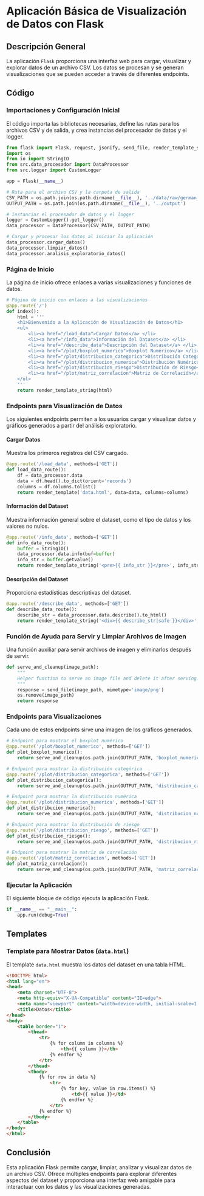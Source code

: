# Aplicación Básica de Visualización de Datos con Flask

## Descripción General
La aplicación `Flask` proporciona una interfaz web para cargar, visualizar y explorar datos de un archivo CSV. Los datos se procesan y se generan visualizaciones que se pueden acceder a través de diferentes endpoints.

## Código

### Importaciones y Configuración Inicial
El código importa las bibliotecas necesarias, define las rutas para los archivos CSV y de salida, y crea instancias del procesador de datos y el logger.

```python
from flask import Flask, request, jsonify, send_file, render_template_string, render_template
import os
from io import StringIO
from src.data_procesador import DataProcessor
from src.logger import CustomLogger

app = Flask(__name__)

# Ruta para el archivo CSV y la carpeta de salida
CSV_PATH = os.path.join(os.path.dirname(__file__), '../data/raw/german_credit_data.csv')
OUTPUT_PATH = os.path.join(os.path.dirname(__file__), '../output')

# Instanciar el procesador de datos y el logger
logger = CustomLogger().get_logger()
data_processor = DataProcessor(CSV_PATH, OUTPUT_PATH)

# Cargar y procesar los datos al iniciar la aplicación
data_processor.cargar_datos()
data_processor.limpiar_datos()
data_processor.analisis_exploratorio_datos()
```

### Página de Inicio
La página de inicio ofrece enlaces a varias visualizaciones y funciones de datos.

```python
# Página de inicio con enlaces a las visualizaciones
@app.route('/')
def index():
    html = '''
    <h1>Bienvenido a la Aplicación de Visualización de Datos</h1>
    <ul>
        <li><a href="/load_data">Cargar Datos</a> </li>
        <li><a href="/info_data">Información del Dataset</a> </li>
        <li><a href="/describe_data">Descripción del Dataset</a> </li>
        <li><a href="/plot/boxplot_numerico">Boxplot Numérico</a> </li>
        <li><a href="/plot/distribucion_categorica">Distribución Categórica</a> </li>
        <li><a href="/plot/distribucion_numerica">Distribución Numérica</a> </li>
        <li><a href="/plot/distribucion_riesgo">Distribución de Riesgo</a> </li>
        <li><a href="/plot/matriz_correlacion">Matriz de Correlación</a> </li>
    </ul>
    '''
    return render_template_string(html)
```

### Endpoints para Visualización de Datos
Los siguientes endpoints permiten a los usuarios cargar y visualizar datos y gráficos generados a partir del análisis exploratorio.

#### Cargar Datos
Muestra los primeros registros del CSV cargado.

```python
@app.route('/load_data', methods=['GET'])
def load_data_route():
    df = data_processor.data
    data = df.head().to_dict(orient='records')
    columns = df.columns.tolist()
    return render_template('data.html', data=data, columns=columns)
```

#### Información del Dataset
Muestra información general sobre el dataset, como el tipo de datos y los valores no nulos.

```python
@app.route('/info_data', methods=['GET'])
def info_data_route():
    buffer = StringIO()
    data_processor.data.info(buf=buffer)
    info_str = buffer.getvalue()
    return render_template_string('<pre>{{ info_str }}</pre>', info_str=info_str)
```

#### Descripción del Dataset
Proporciona estadísticas descriptivas del dataset.

```python
@app.route('/describe_data', methods=['GET'])
def describe_data_route():
    describe_str = data_processor.data.describe().to_html()
    return render_template_string('<div>{{ describe_str|safe }}</div>', describe_str=describe_str)
```

### Función de Ayuda para Servir y Limpiar Archivos de Imagen
Una función auxiliar para servir archivos de imagen y eliminarlos después de servir.

```python
def serve_and_cleanup(image_path):
    """
    Helper function to serve an image file and delete it after serving.
    """
    response = send_file(image_path, mimetype='image/png')
    os.remove(image_path)
    return response
```

### Endpoints para Visualizaciones
Cada uno de estos endpoints sirve una imagen de los gráficos generados.

```python
# Endpoint para mostrar el boxplot numérico
@app.route('/plot/boxplot_numerico', methods=['GET'])
def plot_boxplot_numerico():
    return serve_and_cleanup(os.path.join(OUTPUT_PATH, 'boxplot_numerico.png'))

# Endpoint para mostrar la distribución categórica
@app.route('/plot/distribucion_categorica', methods=['GET'])
def plot_distribucion_categorica():
    return serve_and_cleanup(os.path.join(OUTPUT_PATH, 'distribucion_categorica.png'))

# Endpoint para mostrar la distribución numérica
@app.route('/plot/distribucion_numerica', methods=['GET'])
def plot_distribucion_numerica():
    return serve_and_cleanup(os.path.join(OUTPUT_PATH, 'distribucion_numerica.png'))

# Endpoint para mostrar la distribución de riesgo
@app.route('/plot/distribucion_riesgo', methods=['GET'])
def plot_distribucion_riesgo():
    return serve_and_cleanup(os.path.join(OUTPUT_PATH, 'distribucion_riesgo.png'))

# Endpoint para mostrar la matriz de correlación
@app.route('/plot/matriz_correlacion', methods=['GET'])
def plot_matriz_correlacion():
    return serve_and_cleanup(os.path.join(OUTPUT_PATH, 'matriz_correlacion.png'))
```

### Ejecutar la Aplicación
El siguiente bloque de código ejecuta la aplicación Flask.

```python
if __name__ == "__main__":
    app.run(debug=True)
```

## Templates
### Template para Mostrar Datos (`data.html`)
El template `data.html` muestra los datos del dataset en una tabla HTML.

```html
<!DOCTYPE html>
<html lang="en">
<head>
    <meta charset="UTF-8">
    <meta http-equiv="X-UA-Compatible" content="IE=edge">
    <meta name="viewport" content="width=device-width, initial-scale=1.0">
    <title>Datos</title>
</head>
<body>
    <table border="1">
        <thead>
            <tr>
                {% for column in columns %}
                    <th>{{ column }}</th>
                {% endfor %}
            </tr>
        </thead>
        <tbody>
            {% for row in data %}
                <tr>
                    {% for key, value in row.items() %}
                        <td>{{ value }}</td>
                    {% endfor %}
                </tr>
            {% endfor %}
        </tbody>
    </table>
</body>
</html>
```

## Conclusión
Esta aplicación Flask permite cargar, limpiar, analizar y visualizar datos de un archivo CSV. Ofrece múltiples endpoints para explorar diferentes aspectos del dataset y proporciona una interfaz web amigable para interactuar con los datos y las visualizaciones generadas.
```